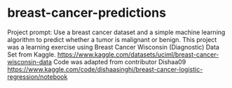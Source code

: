 # breast-cancer-predictions
Project prompt: Use a breast cancer dataset and a simple machine learning algorithm to predict whether a tumor is malignant or benign.
This project was a learning exercise using Breast Cancer Wisconsin (Diagnostic) Data Set from Kaggle. https://www.kaggle.com/datasets/uciml/breast-cancer-wisconsin-data
Code was adapted from contributor Dishaa09 https://www.kaggle.com/code/dishaasinghi/breast-cancer-logistic-regression/notebook 
